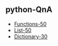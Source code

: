 ## python-QnA

- [Functions-50](https://github.com/IMsumitkumar/python-basics-QnA/blob/main/main/Functions.md)
- [List-50](https://github.com/IMsumitkumar/python-basics-QnA/blob/main/main/List.md)
- [Dictionary-30](https://github.com/IMsumitkumar/python-basics-QnA/blob/main/main/Dictionary.md)
